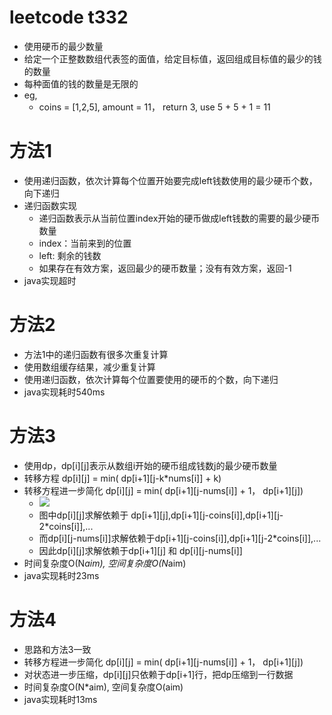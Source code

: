 # leetcode t332
- 使用硬币的最少数量
- 给定一个正整数数组代表签的面值，给定目标值，返回组成目标值的最少的钱的数量
- 每种面值的钱的数量是无限的
- eg,
    - coins = [1,2,5], amount = 11， return 3, use 5 + 5 + 1 = 11
    
    
# 方法1    
- 使用递归函数，依次计算每个位置开始要完成left钱数使用的最少硬币个数，向下递归
- 递归函数实现
    - 递归函数表示从当前位置index开始的硬币做成left钱数的需要的最少硬币数量
    - index：当前来到的位置
    - left: 剩余的钱数
    - 如果存在有效方案，返回最少的硬币数量；没有有效方案，返回-1
- java实现超时

# 方法2    
- 方法1中的递归函数有很多次重复计算
- 使用数组缓存结果，减少重复计算
- 使用递归函数，依次计算每个位置要使用的硬币的个数，向下递归
- java实现耗时540ms

# 方法3
- 使用dp，dp[i][j]表示从数组i开始的硬币组成钱数j的最少硬币数量
- 转移方程 dp[i][j] = min( dp[i+1][j-k*nums[i]] + k)
- 转移方程进一步简化 dp[i][j] = min( dp[i+1][j-nums[i]] + 1， dp[i+1][j])
    - ![](./imgs/1.png)
    - 图中dp[i][j]求解依赖于 dp[i+1][j],dp[i+1][j-coins[i]],dp[i+1][j-2*coins[i]],...
    - 而dp[i][j-nums[i]]求解依赖于dp[i+1][j-coins[i]],dp[i+1][j-2*coins[i]],...
    - 因此dp[i][j]求解依赖于dp[i+1][j] 和 dp[i][j-nums[i]]
- 时间复杂度O(N*aim), 空间复杂度O(N*aim)
- java实现耗时23ms

# 方法4
- 思路和方法3一致
- 转移方程进一步简化 dp[i][j] = min( dp[i+1][j-nums[i]] + 1， dp[i+1][j])
- 对状态进一步压缩，dp[i][j]只依赖于dp[i+1]行，把dp压缩到一行数据
- 时间复杂度O(N*aim), 空间复杂度O(aim)
- java实现耗时13ms

